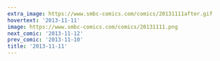 ```yaml
---
extra_image: https://www.smbc-comics.com/comics/20131111after.gif
hovertext: '2013-11-11'
image: https://www.smbc-comics.com/comics/20131111.png
next_comic: '2013-11-12'
prev_comic: '2013-11-10'
title: '2013-11-11'
---
```


